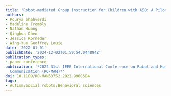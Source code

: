 ```yaml
---
title: 'Robot-mediated Group Instruction for Children with ASD: A Pilot Study'
authors:
- Pourya Shahverdi
- Madeline Trombly
- Nathan Huang
- Qinghua Chen
- Jessica Korneder
- Wing-Yue Geoffrey Louie
date: '2022-01-01'
publishDate: '2024-12-02T01:59:54.044894Z'
publication_types:
- paper-conference
publication: '*2022 31st IEEE International Conference on Robot and Human Interactive
  Communication (RO-MAN)*'
doi: 10.1109/RO-MAN53752.2022.9900584
tags:
- Autism;Social robots;Behavioral sciences
---
```

